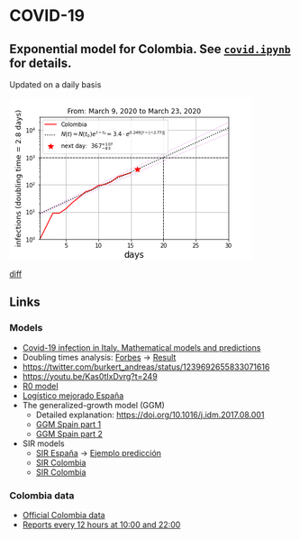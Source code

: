 # COVID-19
## Exponential model for Colombia. See [`covid.ipynb`](./covid.ipynb) for details.
Updated on a daily basis

![Exponential model for Colombia](./img/Colombia.png)

[diff](https://app.reviewnb.com/restrepo/Covid-19/)
## Links
### Models
* [Covid-19 infection in Italy. Mathematical models and predictions](https://towardsdatascience.com/covid-19-infection-in-italy-mathematical-models-and-predictions-7784b4d7dd8d)
* Doubling times analysis: [Forbes](https://www.forbes.com/sites/startswithabang/2020/03/17/why-exponential-growth-is-so-scary-for-the-covid-19-coronavirus/#66dd44434e9b) → [Result](https://raw.githubusercontent.com/restrepo/Covid-19/master/img/doubling.jpg)
* https://twitter.com/burkert_andreas/status/1239692655833071616
* https://youtu.be/Kas0tIxDvrg?t=249
* [R0 model](https://www.youtube.com/watch?v=OWic9kU83zs)
* [Logístico mejorado España](https://biocomsc.upc.edu/en/media/entender-el-covid-19.pdf)
* The generalized-growth model (GGM)
    * Detailed explanation: https://doi.org/10.1016/j.idm.2017.08.001
    * [GGM Spain part 1](https://sistemaencrisis.es/2020/03/10/evidencia-sobre-la-dinamica-de-crecimiento-del-covid-19-en-espana/)
    * [GGM Spain part 2](https://sistemaencrisis.es/2020/03/24/de-que-cifras-estamos-hablando-cuando-se-dice-que-lo-peor-esta-por-llegar/)
* SIR models
    * [SIR España](http://covid19.webs.upv.es/) → [Ejemplo predicción](https://www.meneame.net/m/tecnolog%C3%ADa/go?id=3273705)
    * [SIR Colombia](https://github.com/Camilo-HG/COVID-19)
    * [SIR Colombia](https://github.com/jyosa/covid-19_colombia)
### Colombia data
* [Official Colombia data](https://infogram.com/covid-2019-ins-colombia-1hnq41zg9ord63z)
* [Reports every 12 hours at 10:00 and 22:00](https://twitter.com/MinSaludCol)
